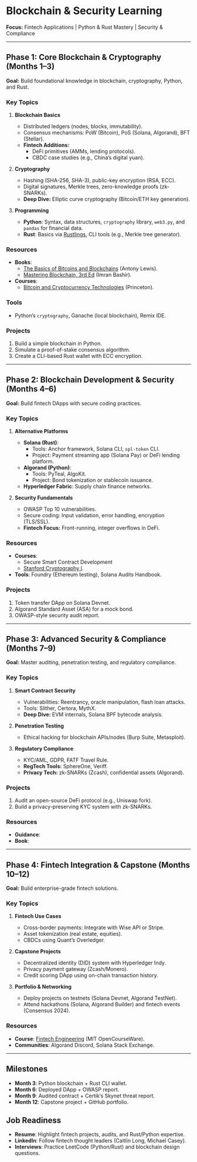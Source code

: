 # Blockchain & Security Learning
**Focus:** Fintech Applications | Python & Rust Mastery | Security & Compliance  

---

## Phase 1: Core Blockchain & Cryptography (Months 1–3)  
**Goal:** Build foundational knowledge in blockchain, cryptography, Python, and Rust.  

### Key Topics  
1. **Blockchain Basics**  
   - Distributed ledgers (nodes, blocks, immutability).  
   - Consensus mechanisms: PoW (Bitcoin), PoS (Solana, Algorand), BFT (Stellar).  
   - **Fintech Additions:**  
     - DeFi primitives (AMMs, lending protocols).  
     - CBDC case studies (e.g., China’s digital yuan).  

2. **Cryptography**  
   - Hashing (SHA-256, SHA-3), public-key encryption (RSA, ECC).  
   - Digital signatures, Merkle trees, zero-knowledge proofs (zk-SNARKs).  
   - **Deep Dive:** Elliptic curve cryptography (Bitcoin/ETH key generation).  

3. **Programming**  
   - **Python**: Syntax, data structures, `cryptography` library, `web3.py`, and `pandas` for financial data.  
   - **Rust**: Basics via [Rustlings](https://github.com/rust-lang/rustlings), CLI tools (e.g., Merkle tree generator).  

### Resources  
- **Books**:  
  - [The Basics of Bitcoins and Blockchains](https://www.amazon.com/Basics-Bitcoins-Blockchains-Antony-Lewis/dp/1633538001) (Antony Lewis).  
  - [Mastering Blockchain, 3rd Ed](https://www.oreilly.com/library/view/mastering-blockchain/9781839213199/) (Imran Bashir).  
- **Courses**:  
  - [Bitcoin and Cryptocurrency Technologies](https://www.coursera.org/learn/cryptocurrency) (Princeton).  


### Tools  
- Python’s `cryptography`, Ganache (local blockchain), Remix IDE.  

### Projects  
1. Build a simple blockchain in Python.  
2. Simulate a proof-of-stake consensus algorithm.  
3. Create a CLI-based Rust wallet with ECC encryption.  

---

## Phase 2: Blockchain Development & Security (Months 4–6)  
**Goal:** Build fintech DApps with secure coding practices.  

### Key Topics  
1. **Alternative Platforms**  
   - **Solana (Rust)**:  
     - Tools: Anchor framework, Solana CLI, `spl-token` CLI.  
     - Project: Payment streaming app (Solana Pay) or DeFi lending platform.  
   - **Algorand (Python)**:  
     - Tools: PyTeal, AlgoKit.  
     - Project: Bond tokenization or stablecoin issuance.  
   - **Hyperledger Fabric**: Supply chain finance networks.  

2. **Security Fundamentals**  
   - OWASP Top 10 vulnerabilities.  
   - Secure coding: Input validation, error handling, encryption (TLS/SSL).  
   - **Fintech Focus:** Front-running, integer overflows in DeFi.  

### Resources  
- **Courses**:  
  - Secure Smart Contract Development
  - [Stanford Cryptography I](https://www.coursera.org/learn/crypto).  
- **Tools**: Foundry (Ethereum testing), Solana Audits Handbook.  

### Projects  
1. Token transfer DApp on Solana Devnet.  
2. Algorand Standard Asset (ASA) for a mock bond.  
3. OWASP-style security audit report.  

---

## Phase 3: Advanced Security & Compliance (Months 7–9)  
**Goal:** Master auditing, penetration testing, and regulatory compliance.  

### Key Topics  
1. **Smart Contract Security**  
   - Vulnerabilities: Reentrancy, oracle manipulation, flash loan attacks.  
   - Tools: Slither, Certora, MythX.  
   - **Deep Dive:** EVM internals, Solana BPF bytecode analysis.  

2. **Penetration Testing**  
   - Ethical hacking for blockchain APIs/nodes (Burp Suite, Metasploit).  

3. **Regulatory Compliance**  
   - KYC/AML, GDPR, FATF Travel Rule.  
   - **RegTech Tools:** SphereOne, Veriff.  
   - **Privacy Tech:** zk-SNARKs (Zcash), confidential assets (Algorand).  

### Projects  
1. Audit an open-source DeFi protocol (e.g., Uniswap fork).  
2. Build a privacy-preserving KYC system with zk-SNARKs.  

### Resources  
- **Guidance**: 
- **Book**:   

---

## Phase 4: Fintech Integration & Capstone (Months 10–12)  
**Goal:** Build enterprise-grade fintech solutions.  

### Key Topics  
1. **Fintech Use Cases**  
   - Cross-border payments: Integrate with Wise API or Stripe.  
   - Asset tokenization (real estate, equities).  
   - CBDCs using Quant’s Overledger.  

2. **Capstone Projects**  
   - Decentralized identity (DID) system with Hyperledger Indy.  
   - Privacy payment gateway (Zcash/Monero).  
   - Credit scoring DApp using on-chain transaction history.  

3. **Portfolio & Networking**  
   - Deploy projects on testnets (Solana Devnet, Algorand TestNet).  
   - Attend hackathons (Solana, Algorand Builder) and fintech events (Consensus 2024).  

### Resources  
- **Course**: [Fintech Engineering](https://ocw.mit.edu/courses/15-s08-fintech-shaping-the-financial-world-spring-2020/) (MIT OpenCourseWare).  
- **Communities**: Algorand Discord, Solana Stack Exchange.  

---

## Milestones  
- **Month 3**: Python blockchain + Rust CLI wallet.  
- **Month 6**: Deployed DApp + OWASP report.  
- **Month 9**: Audited contract + Certik’s Skynet threat report.  
- **Month 12**: Capstone project + GitHub portfolio.  

## Job Readiness  
- **Resume**: Highlight fintech projects, audits, and Rust/Python expertise.  
- **LinkedIn**: Follow fintech thought leaders (Caitlin Long, Michael Casey).  
- **Interviews**: Practice LeetCode (Python/Rust) and blockchain design questions.  
